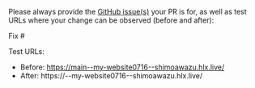 Please always provide the [GitHub issue(s)](../issues) your PR is for, as well as test URLs where your change can be observed (before and after):

Fix #<gh-issue-id>

Test URLs:
- Before: https://main--my-website0716--shimoawazu.hlx.live/
- After: https://<branch>--my-website0716--shimoawazu.hlx.live/
